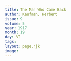 ```yaml
---
title: The Man Who Came Back
author: Kaufman, Herbert
issue: 9
volume: 5
year: 1917
month: 19
day: VI
tags:
layout: page.njk
image:
---
```



